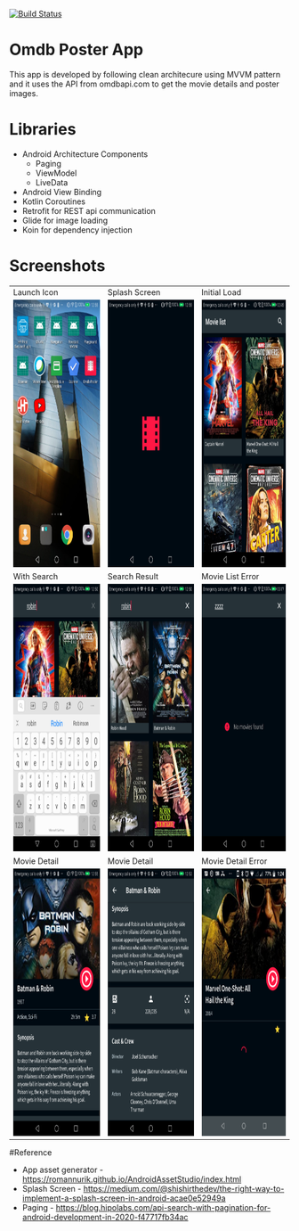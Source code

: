 [![Build Status](https://travis-ci.org/kalyand14/moviedatabase.svg?branch=master)](https://travis-ci.org/kalyand14/moviedatabase)
# Omdb Poster App
  This app is developed by following clean architecure using MVVM pattern and it uses the API from omdbapi.com to get the movie details and poster images. 
# Libraries
- Android Architecture Components
  - Paging
  - ViewModel
  - LiveData
- Android View Binding
- Kotlin Coroutines
- Retrofit for REST api communication
- Glide for image loading
- Koin for dependency injection

# Screenshots
<table>
  <tr>
     <td>Launch Icon</td>
    <td>Splash Screen</td>
    <td>Initial Load</td>
  </tr>
  <tr>
    <td><img src="screenshot/launch_icon.png" width=270 height=480></td>
    <td><img src="screenshot/splash_screen.png" width=270 height=480></td>
    <td><img src="screenshot/initial_load.png" width=270 height=480></td>
  </tr>
   <tr>
     <td>With Search</td>
    <td>Search Result</td>
    <td>Movie List Error</td>
   </tr>
  <tr>
     <td><img src="screenshot/with_search.png" width=270 height=480></td>
    <td><img src="screenshot/with_search_result.png" width=270 height=480></td>
    <td><img src="screenshot/movie_list_error.png" width=270 height=480></td>
  </tr>
   <tr>
    <td>Movie Detail</td>
    <td>Movie Detail</td>
    <td>Movie Detail Error</td>
  </tr>
  <tr>
    <td><img src="screenshot/movie_detail_part1.png" width=270 height=480></td>
      <td><img src="screenshot/movie_detail_part2.png" width=270 height=480></td>
 <td><img src="screenshot/movie_detail_loading.png" width=270 height=480></td>
  </tr>
 </table>
 
 #Reference
- App asset generator - https://romannurik.github.io/AndroidAssetStudio/index.html
- Splash Screen - https://medium.com/@shishirthedev/the-right-way-to-implement-a-splash-screen-in-android-acae0e52949a
- Paging - https://blog.hipolabs.com/api-search-with-pagination-for-android-development-in-2020-f47717fb34ac
